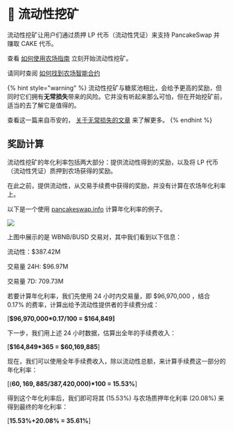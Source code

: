 # 🚜 流动性挖矿

流动性挖矿让用户们通过质押 LP 代币（流动性凭证）来支持 PancakeSwap 并赚取 CAKE 代币。

查看 [如何使用农场指南](https://docs.pancakeswap.finance/products/yield-farming/how-to-use-farms) 立刻开始流动性挖矿。

请同时查阅 [如何找到农场智能合约](https://docs.pancakeswap.finance/products/yield-farming)

{% hint style="warning" %}
流动性挖矿与糖浆池相比，会给予更高的奖励，但同时它们拥有**无常损失**带来的风险。它并没有听起来那么可怕，但在开始挖矿前，适当的去了解它是值得的。

查看这一篇来自币安的， [关于无常损失的文章](https://academy.binance.com/en/articles/impermanent-loss-explained) 来了解更多。
{% endhint %}

## 奖励计算

流动性挖矿的年化利率包括两大部分：提供流动性得到的奖励，以及将 LP 代币（流动性凭证）质押到农场获得的奖励。

在此之前，提供流动性，从交易手续费中获得的奖励，并没有计算在农场年化利率上。



以下是一个使用 [pancakeswap.info](https://pancakeswap.info) 计算年化利率的例子。

![](https://lh4.googleusercontent.com/rJswz2qvCNTcODcClHxqlLpanSLsfbGtVw75MMPicBN1iKTKCuEYlPuoFAqskoy24DB9JBmATWb8dk3WmY1\_BFDZoS94sWTBZhZrcnG711rC8ltDXPR3gdl8D50eWq\_cfiBriKcl)

上图中展示的是 WBNB/BUSD 交易对，其中我们看到以下信息：

流动性：$387.42M&#x20;

交易量 24H: $96.97M&#x20;

交易量 7D: 709.73M

若要计算年化利率，我们先使用 24 小时内交易量，即 $96,970,000 ，结合 0.17% 的费率，计算出给予流动性提供者的手续费分成：

&#x20;\[**$96,970,000\*0.17/100 = $164,849]**

下一步，我们用上述 24 小时数据，估算出全年的手续费收入：&#x20;

\[**$164,849\*365 = $60,169,885**]

现在，我们可以使用全年手续费收入，除以流动性总额，来计算手续费这一部分的年化利率：

&#x20;\[(**$60,169,885/$387,420,000)\*100 = 15.53%**]

得到这个年化利率后，我们即可将其 (15.53%) 与农场质押年化利率 (20.08%) 来得到最终的年化利率：&#x20;

\[**15.53%+20.08% = 35.61%**]

### &#x20;<a href="#reward-calculations" id="reward-calculations"></a>
